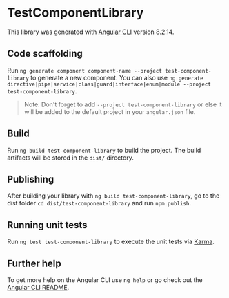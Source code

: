 # TestComponentLibrary

This library was generated with [Angular CLI](https://github.com/angular/angular-cli) version 8.2.14.

## Code scaffolding

Run `ng generate component component-name --project test-component-library` to generate a new component. You can also use `ng generate directive|pipe|service|class|guard|interface|enum|module --project test-component-library`.
> Note: Don't forget to add `--project test-component-library` or else it will be added to the default project in your `angular.json` file. 

## Build

Run `ng build test-component-library` to build the project. The build artifacts will be stored in the `dist/` directory.

## Publishing

After building your library with `ng build test-component-library`, go to the dist folder `cd dist/test-component-library` and run `npm publish`.

## Running unit tests

Run `ng test test-component-library` to execute the unit tests via [Karma](https://karma-runner.github.io).

## Further help

To get more help on the Angular CLI use `ng help` or go check out the [Angular CLI README](https://github.com/angular/angular-cli/blob/master/README.md).
